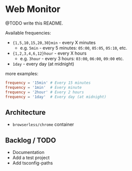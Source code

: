 # Web Monitor

@TODO write this README.

Available frequencies:
  * `{1,5,10,15,20,30}min` - every X minutes
    * e.g. `5min` - every 5 minutes: `05:00`, `05:05`, `05:10`, etc.
  * `{1,2,3,4,6,12}hour` - every X hours
    * e.g. `3hour` - every 3 hours: `03:00`, `06:00`, `09:00` etc.
  * `1day` - every day (at midnight)

more examples:
```toml
frequency = '15min' # Every 15 minutes
frequency = '1min'  # Every minute
frequency = '2hour' # Every 2 hours
frequency = '1day'  # Every day (at midnight)
```

## Architecture
  - `browserless/chrome` container

## Backlog / TODO
  - Documentation
  - Add a test project
  - Add tsconfig-paths

